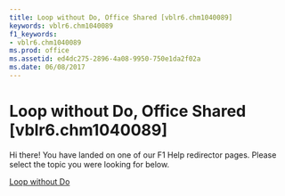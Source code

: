 ```yaml
---
title: Loop without Do, Office Shared [vblr6.chm1040089]
keywords: vblr6.chm1040089
f1_keywords:
- vblr6.chm1040089
ms.prod: office
ms.assetid: ed4dc275-2896-4a08-9950-750e1da2f02a
ms.date: 06/08/2017
---
```



# Loop without Do, Office Shared [vblr6.chm1040089]

Hi there! You have landed on one of our F1 Help redirector pages. Please select the topic you were looking for below.

[Loop without Do](http://msdn.microsoft.com/library/ebdad433-3f78-c9e3-1806-51ac75e134bb%28Office.15%29.aspx)

